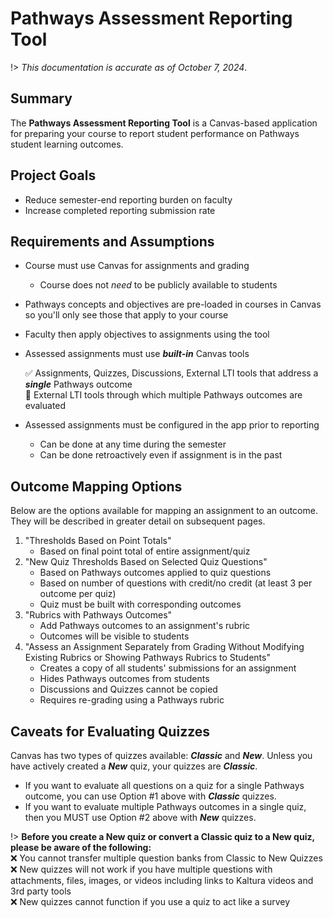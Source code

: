 # Pathways Assessment Reporting Tool

!> *This documentation is accurate as of October 7, 2024*.

## Summary

The **Pathways Assessment Reporting Tool** is a Canvas-based application for preparing your course to report student performance on Pathways student learning outcomes.

## Project Goals

- Reduce semester-end reporting burden on faculty
- Increase completed reporting submission rate

## Requirements and Assumptions

- Course must use Canvas for assignments and grading
  - Course does not *need* to be publicly available to students
- Pathways concepts and objectives are pre-loaded in courses in Canvas so you'll only see those that apply to your course

- Faculty then apply objectives to assignments using the tool

- Assessed assignments must use ***built-in*** Canvas tools

  :white_check_mark: Assignments, Quizzes, Discussions, External LTI tools that address a ***single*** Pathways outcome  
  :no_entry_sign: External LTI tools through which multiple Pathways outcomes are evaluated
- Assessed assignments must be configured in the app prior to reporting
  - Can be done at any time during the semester
  - Can be done retroactively even if assignment is in the past

## Outcome Mapping Options
 
Below are the options available for mapping an assignment to an outcome. They will be described in greater detail on subsequent pages.

1. "Thresholds Based on Point Totals"
    - Based on final point total of entire assignment/quiz
2. "New Quiz Thresholds Based on Selected Quiz Questions"
    - Based on Pathways outcomes applied to quiz questions
    - Based on number of questions with credit/no credit (at least 3 per outcome per quiz)
    - Quiz must be built with corresponding outcomes
3. "Rubrics with Pathways Outcomes"
    - Add Pathways outcomes to an assignment's rubric
    - Outcomes will be visible to students
4. "Assess an Assignment Separately from Grading Without Modifying Existing Rubrics or Showing Pathways Rubrics to Students"
    - Creates a copy of all students' submissions for an assignment
    - Hides Pathways outcomes from students
    - Discussions and Quizzes cannot be copied
    - Requires re-grading using a Pathways rubric

## Caveats for Evaluating Quizzes

Canvas has two types of quizzes available: ***Classic*** and ***New***. Unless you have actively created a ***New*** quiz, your quizzes are ***Classic***.

- If you want to evaluate all questions on a quiz for a single Pathways outcome, you can use Option #1 above with ***Classic*** quizzes.
- If you want to evaluate multiple Pathways outcomes in a single quiz, then you MUST use Option #2 above with ***New*** quizzes.

!> **Before you create a New quiz or convert a Classic quiz to a New quiz, please be aware of the following:**  
 :x: You cannot transfer multiple question banks from Classic to New Quizzes  
 :x: New quizzes will not work if you have multiple questions with attachments, files, images, or videos including links to Kaltura videos and 3rd party tools  
 :x: New quizzes cannot function if you use a quiz to act like a survey
